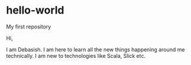 # hello-world
My first repository

Hi,

I am Debasish. I am here to learn all the new things happening around me technically. I am new to technologies like Scala, Slick etc.
